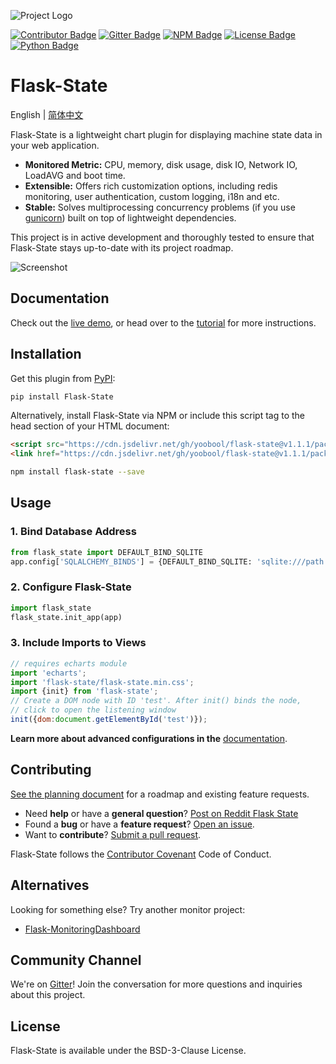 ![Project Logo](https://cdn.jsdelivr.net/gh/yoobool/flask-state@1.1.1/src/flask_state/static/flask_state.png)

[![Contributor Badge](https://img.shields.io/badge/Contributions-Welcome-0059b3)](https://github.com/yoobool/flask-state/tree/master/.github/ISSUE_TEMPLATE)
[![Gitter Badge](https://img.shields.io/badge/Chat-Gitter-ff69b4.svg?label=Chat&logo=gitter)](https://gitter.im/flaskstate/community)
[![NPM Badge](https://img.shields.io/npm/v/flask-state)](https://www.npmjs.com/package/flask-state)
[![License Badge](https://img.shields.io/badge/license-BSD-green)](https://github.com/yoobool/flask-state/blob/master/LICENSE)
[![Python Badge](https://img.shields.io/badge/python-3.5%20%7C%203.6%20%7C%203.7%20%7C%203.8%20%7C%203.9-blue)](https://pypi.org/project/Flask-State/)

# Flask-State
English | [简体中文](https://github.com/yoobool/flask-state/blob/master/README.zh-CN.md)<br>

Flask-State is a lightweight chart plugin for displaying machine state data in your web application.

* **Monitored Metric:** CPU, memory, disk usage, disk IO, Network IO, LoadAVG and boot time.
* **Extensible:** Offers rich customization options, including redis monitoring, user authentication,
custom logging, i18n and etc.
* **Stable:** Solves multiprocessing concurrency problems (if you use [gunicorn](https://gunicorn.org/))
built on top of lightweight dependencies.

This project is in active development and thoroughly tested to ensure that Flask-State
stays up-to-date with its project roadmap.

![Screenshot](https://cdn.jsdelivr.net/gh/yoobool/flask-state@1.1.1/examples/static/flask_state.png)

## Documentation

Check out the [live demo](https://flask-state.herokuapp.com/), or head over to the
[tutorial](https://github.com/yoobool/flask-state/wiki/Tutorials) for more instructions.

## Installation

Get this plugin from [PyPI](https://pip.pypa.io/en/stable/quickstart/):

```bash
pip install Flask-State
```

Alternatively, install Flask-State via NPM or include this script tag to the head
section of your HTML document:

```html
<script src="https://cdn.jsdelivr.net/gh/yoobool/flask-state@v1.1.1/packages/umd/flask-state.min.js"></script>
<link href="https://cdn.jsdelivr.net/gh/yoobool/flask-state@v1.1.1/packages/flask-state.min.css" rel="stylesheet">
```

```bash
npm install flask-state --save
```

## Usage

### 1. Bind Database Address

```python
from flask_state import DEFAULT_BIND_SQLITE
app.config['SQLALCHEMY_BINDS'] = {DEFAULT_BIND_SQLITE: 'sqlite:///path'}
```

### 2. Configure Flask-State

```python
import flask_state
flask_state.init_app(app)
```

### 3. Include Imports to Views

```javascript
// requires echarts module
import 'echarts';
import 'flask-state/flask-state.min.css';
import {init} from 'flask-state';
// Create a DOM node with ID 'test'. After init() binds the node,
// click to open the listening window
init({dom:document.getElementById('test')});
```

**Learn more about advanced configurations in the**
[documentation](https://github.com/yoobool/flask-state/wiki/Configuration).

## Contributing
[See the planning document](https://github.com/yoobool/flask-state/wiki/Tutorials#roadmap) for a roadmap and existing feature requests.

* Need **help** or have a **general question**? [Post on Reddit Flask State](https://www.reddit.com/r/FlaskState/)
* Found a **bug** or have a **feature request**? [Open an issue](https://github.com/yoobool/flask-state/issues/new).
* Want to **contribute**? [Submit a pull request](https://github.com/yoobool/flask-state/pulls).

Flask-State follows the [Contributor Covenant](https://www.contributor-covenant.org/version/1/3/0/code-of-conduct/)
Code of Conduct.

## Alternatives
Looking for something else? Try another monitor project:

* [Flask-MonitoringDashboard](https://github.com/flask-dashboard/Flask-MonitoringDashboard)

## Community Channel

We're on [Gitter](https://gitter.im/flaskstate/community)! Join the conversation
for more questions and inquiries about this project.

## License

Flask-State is available under the BSD-3-Clause License.
